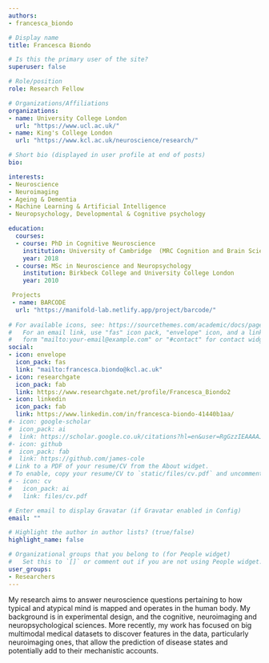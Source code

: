 ```yaml
---
authors:
- francesca_biondo

# Display name
title: Francesca Biondo

# Is this the primary user of the site?
superuser: false

# Role/position
role: Research Fellow

# Organizations/Affiliations
organizations:
- name: University College London
  url: "https://www.ucl.ac.uk/"
- name: King's College London
  url: "https://www.kcl.ac.uk/neuroscience/research/"

# Short bio (displayed in user profile at end of posts)
bio: 

interests:
- Neuroscience
- Neuroimaging
- Ageing & Dementia
- Machine Learning & Artificial Intelligence
- Neuropsychology, Developmental & Cognitive psychology

education:
  courses:
  - course: PhD in Cognitive Neuroscience
    institution: University of Cambridge  (MRC Cognition and Brain Sciences Unit)
    year: 2018
  - course: MSc in Neuroscience and Neuropsychology
    institution: Birkbeck College and University College London
    year: 2010

 Projects
 - name: BARCODE
  url: "https://manifold-lab.netlify.app/project/barcode/"
  
# For available icons, see: https://sourcethemes.com/academic/docs/page-builder/#icons
#   For an email link, use "fas" icon pack, "envelope" icon, and a link in the
#   form "mailto:your-email@example.com" or "#contact" for contact widget.
social:
- icon: envelope
  icon_pack: fas
  link: "mailto:francesca.biondo@kcl.ac.uk"
- icon: researchgate
  icon_pack: fab
  link: https://www.researchgate.net/profile/Francesca_Biondo2
- icon: linkedin
  icon_pack: fab
  link: https://www.linkedin.com/in/francesca-biondo-41440b1aa/
#- icon: google-scholar
#  icon_pack: ai
#  link: https://scholar.google.co.uk/citations?hl=en&user=RgGzzIEAAAAJ
#- icon: github
#  icon_pack: fab
#  link: https://github.com/james-cole
# Link to a PDF of your resume/CV from the About widget.
# To enable, copy your resume/CV to `static/files/cv.pdf` and uncomment the lines below.
# - icon: cv
#   icon_pack: ai
#   link: files/cv.pdf

# Enter email to display Gravatar (if Gravatar enabled in Config)
email: ""

# Highlight the author in author lists? (true/false)
highlight_name: false

# Organizational groups that you belong to (for People widget)
#   Set this to `[]` or comment out if you are not using People widget.
user_groups:
- Researchers
---
```


My research aims to answer neuroscience questions pertaining to how typical and atypical mind is mapped and operates in the human body. My background is in experimental design, and the cognitive, neuroimaging and neuropsychological sciences. More recently, my work has focused on big multimodal medical datasets to discover features in the data, particularly neuroimaging ones, that allow the prediction of disease states and potentially add to their mechanistic accounts.
